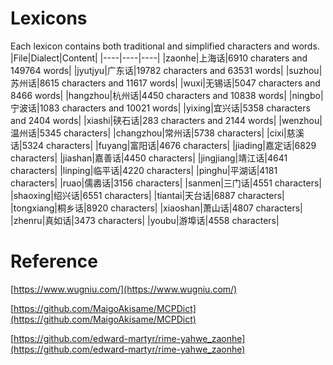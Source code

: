 # Lexicons
 Each lexicon contains both traditional and simplified characters and words.
|File|Dialect|Content|
|----|----|----|
|zaonhe|上海话|6910 charaters and 149764 words|
|jyutjyu|广东话|19782 characters and 63531 words|
|suzhou|苏州话|8615 characters and 11617 words|
|wuxi|无锡话|5047 characters and 8466 words|
|hangzhou|杭州话|4450 characters and 10838 words|
|ningbo|宁波话|1083 characters and 10021 words|
|yixing|宜兴话|5358 characters and 2404 words|
|xiashi|硖石话|283 characters and 2144 words|
|wenzhou|温州话|5345 characters|
|changzhou|常州话|5738 characters|
|cixi|慈溪话|5324 characters|
|fuyang|富阳话|4676 characters|
|jiading|嘉定话|6829 characters|
|jiashan|嘉善话|4450 characters|
|jingjiang|靖江话|4641 characters|
|linping|临平话|4220 characters|
|pinghu|平湖话|4181 characters|
|ruao|儒嶴话|3156 characters|
|sanmen|三门话|4551 characters|
|shaoxing|绍兴话|6551 characters|
|tiantai|天台话|6887 characters|
|tongxiang|桐乡话|8920 characters|
|xiaoshan|萧山话|4807 characters|
|zhenru|真如话|3473 characters|
|youbu|游埠话|4558 characters|
# Reference
[https://www.wugniu.com/](https://www.wugniu.com/)

[https://github.com/MaigoAkisame/MCPDict](https://github.com/MaigoAkisame/MCPDict)

[https://github.com/edward-martyr/rime-yahwe_zaonhe](https://github.com/edward-martyr/rime-yahwe_zaonhe)
